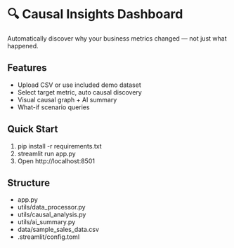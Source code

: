 # 🔍 Causal Insights Dashboard

Automatically discover why your business metrics changed — not just what happened.

## Features
- Upload CSV or use included demo dataset
- Select target metric, auto causal discovery
- Visual causal graph + AI summary
- What-if scenario queries

## Quick Start
1. pip install -r requirements.txt
2. streamlit run app.py
3. Open http://localhost:8501

## Structure
- app.py
- utils/data_processor.py
- utils/causal_analysis.py
- utils/ai_summary.py
- data/sample_sales_data.csv
- .streamlit/config.toml
